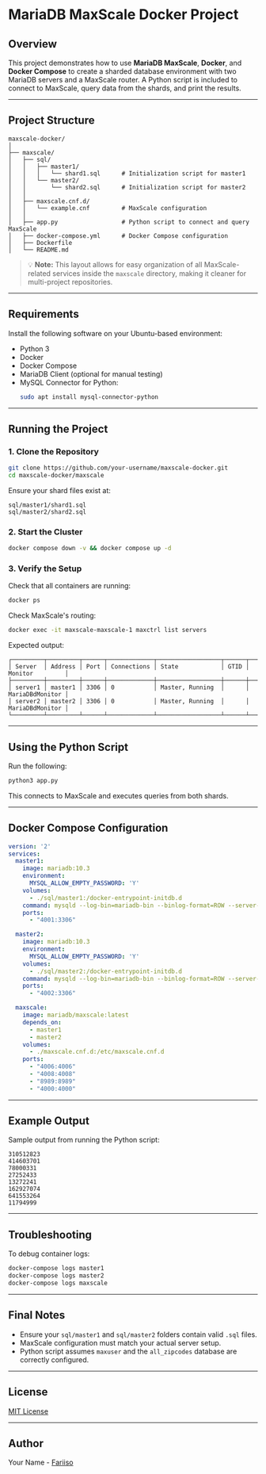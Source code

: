 # MariaDB MaxScale Docker Project

## Overview

This project demonstrates how to use **MariaDB MaxScale**, **Docker**, and **Docker Compose** to create a sharded database environment with two MariaDB servers and a MaxScale router. A Python script is included to connect to MaxScale, query data from the shards, and print the results.

---

## Project Structure

```
maxscale-docker/
│
├── maxscale/
│   ├── sql/
│   │   ├── master1/
│   │   │   └── shard1.sql      # Initialization script for master1
│   │   └── master2/
│   │       └── shard2.sql      # Initialization script for master2
│   │
│   ├── maxscale.cnf.d/
│   │   └── example.cnf         # MaxScale configuration
│   │
│   ├── app.py                  # Python script to connect and query MaxScale
│   ├── docker-compose.yml      # Docker Compose configuration
│   ├── Dockerfile
│   └── README.md
```

> 💡 **Note:** This layout allows for easy organization of all MaxScale-related services inside the `maxscale` directory, making it cleaner for multi-project repositories.

---

## Requirements

Install the following software on your Ubuntu-based environment:

- Python 3
- Docker
- Docker Compose
- MariaDB Client (optional for manual testing)
- MySQL Connector for Python:
  ```bash
  sudo apt install mysql-connector-python
  ```

---

## Running the Project

### 1. Clone the Repository

```bash
git clone https://github.com/your-username/maxscale-docker.git
cd maxscale-docker/maxscale
```

Ensure your shard files exist at:

```
sql/master1/shard1.sql
sql/master2/shard2.sql
```

### 2. Start the Cluster

```bash
docker compose down -v && docker compose up -d
```

### 3. Verify the Setup

Check that all containers are running:

```bash
docker ps
```

Check MaxScale's routing:

```bash
docker exec -it maxscale-maxscale-1 maxctrl list servers
```

Expected output:

```
┌─────────┬─────────┬──────┬─────────────┬──────────────────┬──────┬─────────────────┐
│ Server  │ Address │ Port │ Connections │ State            │ GTID │ Monitor         │
├─────────┼─────────┼──────┼─────────────┼──────────────────┼──────┼─────────────────┤
│ server1 │ master1 │ 3306 │ 0           │ Master, Running  │      │ MariaDBdMonitor │
│ server2 │ master2 │ 3306 │ 0           │ Master, Running  │      │ MariaDBdMonitor │
└─────────┴─────────┴──────┴─────────────┴──────────────────┴──────┴─────────────────┘
```

---

## Using the Python Script

Run the following:

```bash
python3 app.py
```

This connects to MaxScale and executes queries from both shards.

---

## Docker Compose Configuration

```yaml
version: '2'
services:
  master1:
    image: mariadb:10.3
    environment:
      MYSQL_ALLOW_EMPTY_PASSWORD: 'Y'
    volumes:
      - ./sql/master1:/docker-entrypoint-initdb.d
    command: mysqld --log-bin=mariadb-bin --binlog-format=ROW --server-id=3000
    ports:
      - "4001:3306"

  master2:
    image: mariadb:10.3
    environment:
      MYSQL_ALLOW_EMPTY_PASSWORD: 'Y'
    volumes:
      - ./sql/master2:/docker-entrypoint-initdb.d
    command: mysqld --log-bin=mariadb-bin --binlog-format=ROW --server-id=3001
    ports:
      - "4002:3306"

  maxscale:
    image: mariadb/maxscale:latest
    depends_on:
      - master1
      - master2
    volumes:
      - ./maxscale.cnf.d:/etc/maxscale.cnf.d
    ports:
      - "4006:4006"
      - "4008:4008"
      - "8989:8989"
      - "4000:4000"
```

---

## Example Output

Sample output from running the Python script:

```
310512823
414603701
78000331
27252433
13272241
162927074
641553264
11794999
```

---

## Troubleshooting

To debug container logs:

```bash
docker-compose logs master1
docker-compose logs master2
docker-compose logs maxscale
```

---

## Final Notes

- Ensure your `sql/master1` and `sql/master2` folders contain valid `.sql` files.
- MaxScale configuration must match your actual server setup.
- Python script assumes `maxuser` and the `all_zipcodes` database are correctly configured.

---

## License

[MIT License](LICENSE)

---

## Author

Your Name - [Fariiso](https://github.com/Fariiso)

